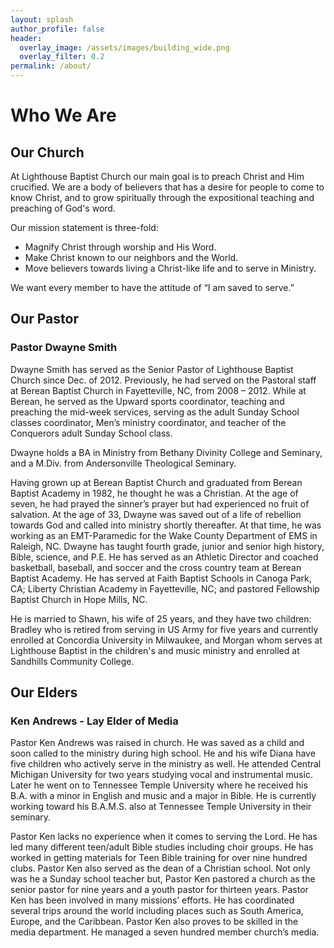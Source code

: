 ```yaml
---
layout: splash
author_profile: false
header:
  overlay_image: /assets/images/building_wide.png
  overlay_filter: 0.2
permalink: /about/
---
```


# Who We Are

## Our Church
At Lighthouse Baptist Church our main goal is to preach Christ and Him crucified. We are a body of believers that has a desire for people to come to know Christ, and to grow spiritually through the expositional teaching and preaching of God's word.

Our mission statement is three-fold:
 - Magnify Christ through worship and His Word.
 - Make Christ known to our neighbors and the World.
 - Move believers towards living a Christ-like life and to serve in Ministry.

We want every member to have the attitude of &ldquo;I am saved to serve.&rdquo;

## Our Pastor

### Pastor Dwayne Smith

Dwayne Smith has served as the Senior Pastor of Lighthouse Baptist Church since Dec. of 2012. Previously, he had served on the Pastoral staff at Berean Baptist Church in Fayetteville, NC, from 2008 &ndash; 2012. While at Berean, he served as the Upward sports coordinator, teaching and preaching the mid-week services, serving as the adult Sunday School classes coordinator, Men’s ministry coordinator, and teacher of the Conquerors adult Sunday School class.

Dwayne holds a BA in Ministry from Bethany Divinity College and Seminary, and a M.Div. from Andersonville Theological Seminary.

Having grown up at Berean Baptist Church and graduated from Berean Baptist Academy in 1982, he thought he was a Christian. At the age of seven, he had prayed the sinner’s prayer but had experienced no fruit of salvation. At the age of 33, Dwayne was saved out of a life of rebellion towards God and called into ministry shortly thereafter. At that time, he was working as an EMT-Paramedic for the Wake County Department of EMS in Raleigh, NC. Dwayne has taught fourth grade, junior and senior high history, Bible, science, and P.E. He has served as an Athletic Director and coached basketball, baseball, and soccer and the cross country team at Berean Baptist Academy. He has served at Faith Baptist Schools in Canoga Park, CA; Liberty Christian Academy in Fayetteville, NC; and pastored Fellowship Baptist Church in Hope Mills, NC.

He is married to Shawn, his wife of 25 years, and they have two children: Bradley who is retired from serving in US Army for five years and currently enrolled at Concordia University in Milwaukee, and Morgan whom serves at Lighthouse Baptist in the children's and music ministry and enrolled at Sandhills Community College.

## Our Elders

### Ken Andrews - Lay Elder of Media

Pastor Ken Andrews was raised in church. He was saved as a child and soon called to the ministry during high school. He and his wife Diana have five children who actively serve in the ministry as well. He attended Central Michigan University for two years studying vocal and instrumental music. Later he went on to Tennessee Temple University where he received his B.A. with a minor in English and music and a major in Bible. He is currently working toward his B.A.M.S. also at Tennessee Temple University in their seminary.

Pastor Ken lacks no experience when it comes to serving the Lord. He has led many different teen/adult Bible studies including choir groups. He has worked in getting materials for Teen Bible training for over nine hundred clubs. Pastor Ken also served as the dean of a Christian school. Not only was he a Sunday school teacher but, Pastor Ken pastored a church as the senior pastor for nine years and a youth pastor for thirteen years. Pastor Ken has been involved in many missions’ efforts. He has coordinated several trips around the world including places such as South America, Europe, and the Caribbean. Pastor Ken also proves to be skilled in the media department. He managed a seven hundred member church’s media.